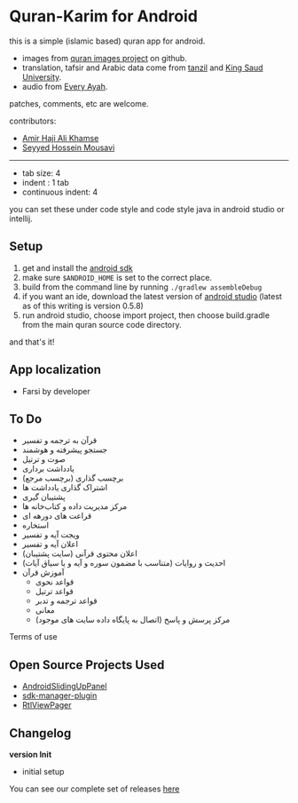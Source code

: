 Quran-Karim for Android
==================================

this is a simple (islamic based) quran app for android.

* images from [quran images project](http://github.com/quran/quran.com-images) on github.
* translation, tafsir and Arabic data come from [tanzil](http://tanzil.net) and [King Saud University](http://quran.ksu.edu.sa/).
* audio from [Every Ayah](http://everyayah.com/).

patches, comments, etc are welcome.

contributors:

* [Amir Haji Ali Khamse](http://github.com/amirhakh)
* [Seyyed Hossein Mousavi](http://github.com/shmousavi)

------------------------
- tab size: 4
- indent : 1 tab
- continuous indent: 4

you can set these under code style and code style java in android studio or 
intellij.


Setup
------------------------
1. get and install the [android sdk](http://developer.android.com/sdk/index.html)
2. make sure `$ANDROID_HOME` is set to the correct place.
3. build from the command line by running `./gradlew assembleDebug`
4. if you want an ide, download the latest version of [android studio](http://tools.android.com/download/studio/canary) (latest as of this writing is version 0.5.8)
5. run android studio, choose import project, then choose build.gradle from
the main quran source code directory.

and that's it!

App localization
------------------------

* Farsi by developer


To Do
------------------------
* قرآن به ترجمه و تفسیر
* جستجو پیشرفته و هوشمند
* صوت و ترتیل
* یادداشت برداری
* برچسب گذاری (برچسب مرجع)
* اشتراک گذاری یادداشت ها
* پشتیبان گیری
* مرکز مدیریت داده و کتاب‌خانه ها
* قراعت های دورهه ای
* استخاره
* ویجت آیه و تفسیر
* اعلان آیه و تفسیر
* اعلان محتوی قرآنی (سایت پشتیبان)
* احدیث و روایات (متناسب با مضمون سوره و آیه و یا سیاق آیات)
* آموزش قرآن
	* قواعد نحوی
	* قواعد ترتیل
	* قواعد ترجمه و تدبر
	* معانی
	* مرکز پرسش و پاسخ (اتصال به پایگاه داده سایت های موجود)

Terms of use

Open Source Projects Used
-------------------------
* [AndroidSlidingUpPanel](https://github.com/umano/AndroidSlidingUpPanel)
* [sdk-manager-plugin](https://github.com/JakeWharton/sdk-manager-plugin)
* [RtlViewPager](http://github.com)

Changelog
---------
**version Init**
- initial setup



You can see our complete set of releases [here](https://github.com/)
